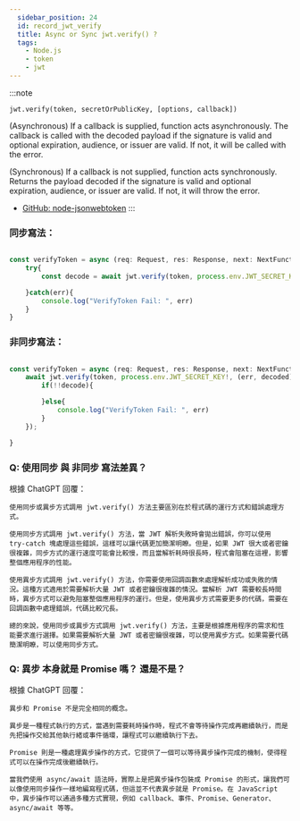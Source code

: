 ```yaml
---
  sidebar_position: 24
  id: record_jwt_verify
  title: Async or Sync jwt.verify() ?
  tags:
    - Node.js
    - token
    - jwt
---
```


:::note

`jwt.verify(token, secretOrPublicKey, [options, callback])`

(Asynchronous) If a callback is supplied, function acts asynchronously. The callback is called with the decoded payload if the signature is valid and optional expiration, audience, or issuer are valid. If not, it will be called with the error.

(Synchronous) If a callback is not supplied, function acts synchronously. Returns the payload decoded if the signature is valid and optional expiration, audience, or issuer are valid. If not, it will throw the error.

- [GitHub: node-jsonwebtoken](https://github.com/auth0/node-jsonwebtoken)
:::

### 同步寫法：

```js

const verifyToken = async (req: Request, res: Response, next: NextFunction) => {
    try{
        const decode = await jwt.verify(token, process.env.JWT_SECRET_KEY!);

    }catch(err){
        console.log("VerifyToken Fail: ", err)
    }
}

```


### 非同步寫法：

```js

const verifyToken = async (req: Request, res: Response, next: NextFunction) => {
    await jwt.verify(token, process.env.JWT_SECRET_KEY!, (err, decoded) => {
        if(!!decode){

        }else{
            console.log("VerifyToken Fail: ", err)
        }
    });

}

```


### Q: 使用同步 與 非同步 寫法差異？

根據 ChatGPT 回覆：

```
使用同步或異步方式調用 jwt.verify() 方法主要區別在於程式碼的運行方式和錯誤處理方式。

使用同步方式調用 jwt.verify() 方法，當 JWT 解析失敗時會拋出錯誤，你可以使用 try-catch 塊處理這些錯誤，這樣可以讓代碼更加簡潔明瞭。但是，如果 JWT 很大或者密鑰很複雜，同步方式的運行速度可能會比較慢，而且當解析耗時很長時，程式會阻塞在這裡，影響整個應用程序的性能。

使用異步方式調用 jwt.verify() 方法，你需要使用回調函數來處理解析成功或失敗的情況。這種方式適用於需要解析大量 JWT 或者密鑰很複雜的情況。當解析 JWT 需要較長時間時，異步方式可以避免阻塞整個應用程序的運行。但是，使用異步方式需要更多的代碼，需要在回調函數中處理錯誤，代碼比較冗長。

總的來說，使用同步或異步方式調用 jwt.verify() 方法，主要是根據應用程序的需求和性能要求進行選擇。如果需要解析大量 JWT 或者密鑰很複雜，可以使用異步方式。如果需要代碼簡潔明瞭，可以使用同步方式。

```


### Q: 異步 本身就是 Promise 嗎？ 還是不是？

根據 ChatGPT 回覆：

```
異步和 Promise 不是完全相同的概念。

異步是一種程式執行的方式，當遇到需要耗時操作時，程式不會等待操作完成再繼續執行，而是先把操作交給其他執行緒或事件循環，讓程式可以繼續執行下去。

Promise 則是一種處理異步操作的方式，它提供了一個可以等待異步操作完成的機制，使得程式可以在操作完成後繼續執行。

當我們使用 async/await 語法時，實際上是把異步操作包裝成 Promise 的形式，讓我們可以像使用同步操作一樣地編寫程式碼，但這並不代表異步就是 Promise。在 JavaScript 中，異步操作可以通過多種方式實現，例如 callback、事件、Promise、Generator、async/await 等等。

```
